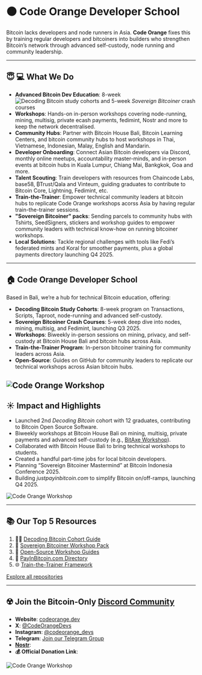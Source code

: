 # 🟠 Code Orange Developer School

Bitcoin lacks developers and node runners in Asia. **Code Orange** fixes this by training regular developers and bitcoiners into builders who strengthen Bitcoin’s network through advanced self-custody, node running and community leadership.

---

## **😇 💻 What We Do**

- **Advanced Bitcoin Dev Education**: 8-week ![*Decoding Bitcoin* study cohorts](https://bitcoindevs.xyz/decoding/communities/code-orange) and 5-week *Sovereign Bitcoiner* crash courses
- **Workshops**: Hands-on in-person workshops covering node-running, mining, multisig, private ecash payments, fedimint, Nostr and more to keep the network decentralised.  
- **Community Hubs**: Partner with Bitcoin House Bali, Bitcoin Learning Centers, and bitcoin community hubs to host workshops in Thai, Vietnamese, Indonesian, Malay, English and Mandarin.  
- **Developer Onboarding**: Connect Asian Bitcoin developers via Discord, monthly online meetups, accountability master-minds, and in-person events at bitcoin hubs in Kuala Lumpur, Chiang Mai, Bankgkok, Goa and more. 
- **Talent Scouting**: Train developers with resources from Chaincode Labs, base58, ₿Trust/Qala and Vinteum, guiding graduates to contribute to Bitcoin Core, Lightning, Fedimint, etc.
- **Train-the-Trainer**: Empower technical community leaders at bitcoin hubs to replicate Code Orange workshops acorss Asia by having regular train-the-trainer sessions.
- **"Sovereign Bitcoiner" packs**: Sending parcels to community hubs with Tshirts, SeedSigners, stickers and workshop guides to empower community leaders with technical know-how on running bitcoiner workshops.
- **Local Solutions**: Tackle regional challenges with tools like Fedi’s federated mints and Koral for smoother payments, plus a global payments directory launching Q4 2025.  
---

## **🏠 Code Orange Developer School**

Based in Bali, we’re a hub for technical Bitcoin education, offering:  

- **Decoding Bitcoin Study Cohorts**: 8-week program on Transactions, Scripts, Taproot, node-running and advanced self-custody.  
- **Sovereign Bitcoiner Crash Courses**: 5-week deep dive into nodes, mining, multisig, and Fedimint, launching Q3 2025.  
- **Workshops**: Biweekly in-person sessions on mining, privacy, and self-custody at Bitcoin House Bali and bitcoin hubs across Asia.  
- **Train-the-Trainer Program**: In-person bitcoiner training for community leaders across Asia. 
- **Open-Source**: Guides on GitHub for community leaders to replicate our technical workshops across Asian bitcoin hubs.  

![Code Orange Workshop](https://pbs.twimg.com/media/GpYYjPmacAAZxMJ?format=jpg&name=large)
---

## **☀️ Impact and Highlights**

- Launched 2nd *Decoding Bitcoin* cohort with 12 graduates, contributing to Bitcoin Open Source Software.  
- Biweekly workshops at Bitcoin House Bali on mining, multisig, private payments and advanced self-custody (e.g., [BitAxe Workshop](https://x.com/btchousebali/status/1883250217107271738)).  
- Collaborated with Bitcoin House Bali to bring technical workshops to students.  
- Created a handful part-time jobs for local bitcoin developers.  
- Planning “Sovereign Bitcoiner Mastermind” at Bitcoin Indonesia Conference 2025.  
- Building *justpayinbitcoin.com* to simplify Bitcoin on/off-ramps, launching Q4 2025.  

![Code Orange Workshop](https://via.placeholder.com/600x300.png?text=Code+Orange+Workshop) <!-- Replace with actual image URL -->

---

## **📚 Our Top 5 Resources**

1. 👩‍💻 [Decoding Bitcoin Cohort Guide](https://github.com/codeorange/decoding-bitcoin)  
2. 📘 [Sovereign Bitcoiner Workshop Pack](https://github.com/codeorange/sovereign-bitcoiner)  
3. 🔧 [Open-Source Workshop Guides](https://github.com/codeorange/workshop-guides)  
4. 💸 [PayInBitcoin.com Directory](https://payinbitcoin.com)  
5. 🌐 [Train-the-Trainer Framework](https://github.com/codeorange/train-the-trainer)  

[Explore all repositories](https://github.com/codeorange)

---

## **☢️ Join the Bitcoin-Only [Discord Community](https://discord.gg/xd6dmPF9bA)**

- **Website**: [codeorange.dev](https://codeorange.dev)  
- **X**: [@CodeOrangeDevs](https://x.com/CodeOrangeDevs)  
- **Instagram**: [@codeorange_devs](https://instagram.com/codeorangedevs)  
- **Telegram**: [Join our Telegram Group](https://t.me/codeorangedevs)  
- **[Nostr](https://primal.net/p/npub1gxqyeea3xspkd68mxlxsvvk3gdzdd555u504ynwpdj0ghg503mvq2gydt0)**:   
- **💰 Official Donation Link**: 

![Code Orange Workshop](https://pbs.twimg.com/media/GoLACdXbYAA_vv1?format=jpg&name=large)
